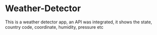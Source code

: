# Weather-Detector
This is a weather detector app, an API was integrated, it shows the state, country code, coordinate, humidity, pressure etc
